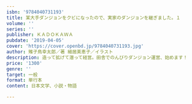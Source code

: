 ```yaml
---
isbn: '9784040731193'
title: 某大手ダンジョンをクビになったので、実家のダンジョンを継ぎました。１
volume: ''
series: ''
publisher: ＫＡＤＯＫＡＷＡ
pubdate: '2019-04-05'
cover: 'https://cover.openbd.jp/9784040731193.jpg'
author: 雉子鳥幸太郎／著 細居美恵子／イラスト
description: 造って拡げて潜って経営。田舎でのんびりダンジョン運営、始めます！
price: '1300'
genre: ''
target: 一般
format: 単行本
content: 日本文学、小説・物語

---
```

